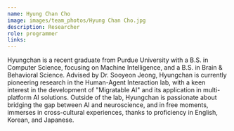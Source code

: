 ```yaml
---
name: Hyung Chan Cho
image: images/team_photos/Hyung Chan Cho.jpg
description: Researcher
role: programmer
links:
---
```


Hyungchan is a recent graduate from Purdue University with a B.S. in Computer Science, focusing on Machine Intelligence, and a B.S. in Brain & Behavioral Science. Advised by Dr. Sooyeon Jeong, Hyungchan is currently pioneering research in the Human-Agent Interaction lab, with a keen interest in the development of "Migratable AI" and its application in multi-platform AI solutions. Outside of the lab, Hyungchan is passionate about bridging the gap between AI and neuroscience, and in free moments, immerses in cross-cultural experiences, thanks to proficiency in English, Korean, and Japanese.